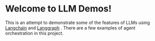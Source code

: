# Welcome to LLM Demos!

This is an attempt to demonstrate some of the features of LLMs using [Langchain](https://www.langchain.com/) and [Langgraph](https://www.langchain.com/) .  There are a few examples of agent orchestration in this project.


